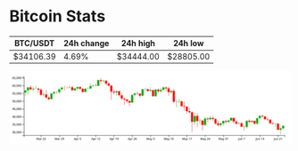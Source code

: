 # Bitcoin Stats

BTC/USDT|24h change|24h high|24h low|
|---|---|---|---|
|$34106.39|4.69%|$34444.00|$28805.00|

<img src="./chart.svg">
